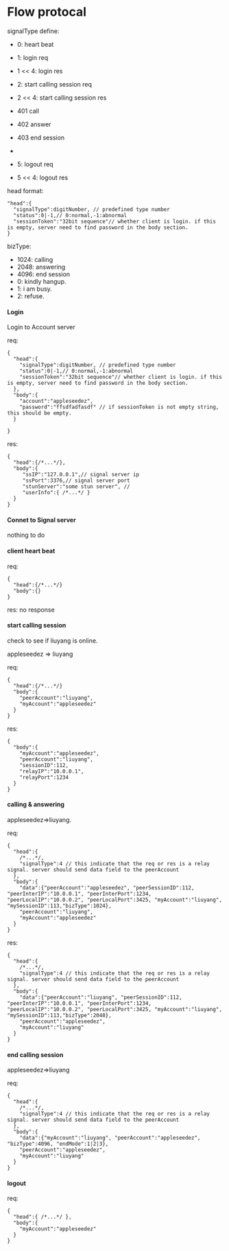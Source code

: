 Flow protocal
===


signalType define:

- 0: heart beat
- 1: login req
- 1 << 4: login res
- 2: start calling session req
- 2 << 4: start calling session res

- 401 call 
- 402 answer
- 403 end session
- 
- 5: logout req
- 5 << 4: logout res



head format:

    "head":{
      "signalType":digitNumber, // predefined type number
      "status":0|-1,// 0:normal,-1:abnormal
      "sessionToken":"32bit sequence"// whether client is login. if this is empty, server need to find password in the body section.
    }

bizType:

- 1024: calling
- 2048: answering
- 4096: end session
- 0: kindly hangup.
- 1: i am busy.
- 2: refuse.


#### Login
Login to Account server

req:

    {
      "head":{
        "signalType":digitNumber, // predefined type number
        "status":0|-1,// 0:normal,-1:abnormal
        "sessionToken":"32bit sequence"// whether client is login. if this is empty, server need to find password in the body section.
      },
      "body":{
        "account":"appleseedez",
        "password":"ffsdfadfasdf" // if sessionToken is not empty string, this should be empty.
      }

    }

res:

    {
      "head":{/*...*/},
      "body":{
         "ssIP":"127.0.0.1",// signal server ip
         "ssPort":3376,// signal server port
         "stunServer":"some stun server", //
         "userInfo":{ /*...*/ }
      }
    }


#### Connet to Signal server

nothing to do

#### client heart beat

req:

    {
      "head":{/*...*/}
      "body":{}
    }

res: no response


#### start calling session

check to see if liuyang is online.

appleseedez => liuyang

req:

    {
      "head":{/*...*/}
      "body":{
        "peerAccount":"liuyang",
        "myAccount":"appleseedez"
      }
    }


res:

    {
      "body":{
        "myAccount":"appleseedez",
        "peerAccount":"liuyang",
        "sessionID":112,
        "relayIP":"10.0.0.1",
        "relayPort":1234
      }
    }



#### calling & answering

appleseedez=>liuyang.

req:

    {
      "head":{
        /*...*/,
        "signalType":4 // this indicate that the req or res is a relay signal. server should send data field to the peerAccount
      },
      "body":{
        "data":{"peerAccount":"appleseedez", "peerSessionID":112, "peerInterIP":"10.0.0.1", "peerInterPort":1234, "peerLocalIP":"10.0.0.2", "peerLocalPort":3425, "myAccount":"liuyang", "mySessionID":113,"bizType":1024},
        "peerAccount":"liuyang",
        "myAccount":"appleseedez"
      }
    }


res:

    {
      "head":{
        /*...*/,
        "signalType":4 // this indicate that the req or res is a relay signal. server should send data field to the peerAccount
      },
      "body":{
        "data":{"peerAccount":"liuyang", "peerSessionID":112, "peerInterIP":"10.0.0.1", "peerInterPort":1234, "peerLocalIP":"10.0.0.2", "peerLocalPort":3425, "myAccount":"liuyang", "mySessionID":113,"bizType":2048},
        "peerAccount":"appleseedez",
        "myAccount":"liuyang"
      }
    }


#### end calling session

appleseedez=>liuyang

req:

    {
      "head":{
        /*...*/,
        "signalType":4 // this indicate that the req or res is a relay signal. server should send data field to the peerAccount
      },
      "body":{
        "data":{"myAccount":"liuyang", "peerAccount":"appleseedez", "bizType":4096, "endMode":1|2|3},
        "peerAccount":"appleseedez",
        "myAccount":"liuyang"
      }
    }


#### logout

req:

    {
      "head":{ /*...*/ },
      "body":{
        "myAccount":"appleseedez"
      }
    }
